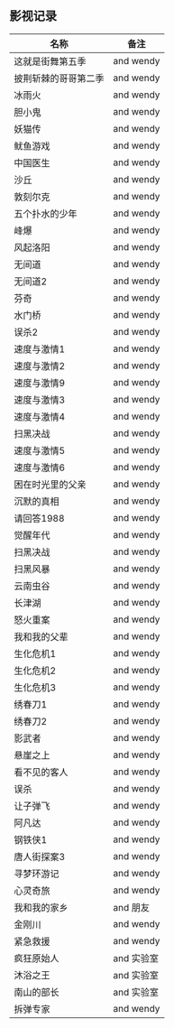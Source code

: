 ## 影视记录

| 名称                 | 备注       |
| -------------------- | ---------- |
| 这就是街舞第五季     | and wendy  |
| 披荆斩棘的哥哥第二季 | and wendy  |
| 冰雨火               | and wendy  |
| 胆小鬼               | and wendy  |
| 妖猫传               | and wendy  |
| 鱿鱼游戏             | and wendy  |
| 中国医生             | and wendy  |
| 沙丘                 | and wendy  |
| 敦刻尔克             | and wendy  |
| 五个扑水的少年       | and wendy  |
| 峰爆                 | and wendy  |
| 风起洛阳             | and wendy  |
| 无间道               | and wendy  |
| 无间道2              | and wendy  |
| 芬奇                 | and wendy  |
| 水门桥               | and wendy  |
| 误杀2                | and wendy  |
| 速度与激情1          | and wendy  |
| 速度与激情2          | and wendy  |
| 速度与激情9          | and wendy  |
| 速度与激情3          | and wendy  |
| 速度与激情4          | and wendy  |
| 扫黑决战             | and wendy  |
| 速度与激情5          | and wendy  |
| 速度与激情6          | and wendy  |
| 困在时光里的父亲     | and wendy  |
| 沉默的真相           | and wendy  |
| 请回答1988           | and wendy  |
| 觉醒年代             | and wendy  |
| 扫黑决战             | and wendy  |
| 扫黑风暴             | and wendy  |
| 云南虫谷             | and wendy  |
| 长津湖               | and wendy  |
| 怒火重案             | and wendy  |
| 我和我的父辈         | and wendy  |
| 生化危机1            | and wendy  |
| 生化危机2            | and wendy  |
| 生化危机3            | and wendy  |
| 绣春刀1              | and wendy  |
| 绣春刀2              | and wendy  |
| 影武者               | and wendy  |
| 悬崖之上             | and wendy  |
| 看不见的客人         | and wendy  |
| 误杀                 | and wendy  |
| 让子弹飞             | and wendy  |
| 阿凡达               | and wendy  |
| 钢铁侠1              | and wendy  |
| 唐人街探案3          | and wendy  |
| 寻梦环游记           | and wendy  |
| 心灵奇旅             | and wendy  |
| 我和我的家乡         | and 朋友   |
| 金刚川               | and wendy  |
| 紧急救援             | and wendy  |
| 疯狂原始人           | and 实验室 |
| 沐浴之王             | and 实验室 |
| 南山的部长           | and 实验室 |
| 拆弹专家             | and wendy  |

